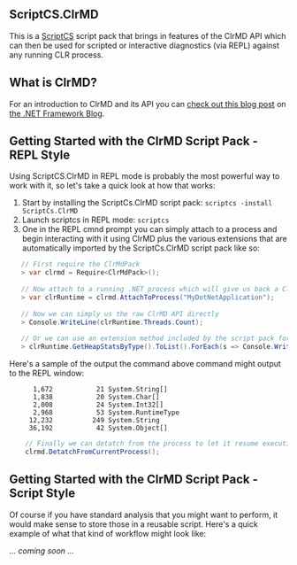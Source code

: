 ScriptCS.ClrMD
----
This is a [ScriptCS](http://github.com/scriptcs/scriptcs) script pack that brings in features 
of the ClrMD API which can then be used for scripted or interactive diagnostics (via REPL) 
against any running CLR process.


What is ClrMD?
----
For an introduction to ClrMD and its API you can [check out this blog post](http://blogs.msdn.com/b/dotnet/archive/2013/05/01/net-crash-dump-and-live-process-inspection.aspx) on [the .NET Framework Blog](http://blogs.msdn.com/b/dotnet/).

Getting Started with the ClrMD Script Pack - REPL Style
----
Using ScriptCS.ClrMD in REPL mode is probably the most powerful way to work with it, so let's take a quick look at how that works:

   1. Start by installing the ScriptCs.ClrMD script pack: ```scriptcs -install ScriptCs.ClrMD```
   2. Launch scriptcs in REPL mode: ```scriptcs```
   3. One in the REPL cmnd prompt you can simply attach to a process and begin interacting with it using ClrMD plus the various extensions that are automatically 
   imported by the ScriptCs.ClrMD script pack like so:

```csharp
   // First require the ClrMdPack
   > var clrmd = Require<ClrMdPack>();
   
   // Now attach to a running .NET process which will give us back a ClrMD ClrRuntime instance
   > var clrRuntime = clrmd.AttachToProcess("MyDotNetApplication");
   
   // Now we can simply us the raw ClrMD API directly
   > Console.WriteLine(clrRuntime.Threads.Count);
   
   // Or we can use an extension method included by the script pack for higher level analytics
   > clrRuntime.GetHeapStatsByType().ToList().ForEach(s => Console.WriteLine("{0,12:n0} {1,12:n0} {2}", s.TotalHeapSize, s.NumberOfInstances, s.TypeName));
```

Here's a sample of the output the command above command might output to the REPL window:
```
      1,672           21 System.String[]
      1,838           20 System.Char[]
      2,008           24 System.Int32[]
      2,968           53 System.RuntimeType
     12,232          249 System.String
     36,192           42 System.Object[]
```

```csharp
    // Finally we can detatch from the process to let it resume executing once we're done inspecting it
    clrmd.DetatchFromCurrentProcess();
```

Getting Started with the ClrMD Script Pack - Script Style
----
Of course if you have standard analysis that you might want to perform, it would make sense to store those in a reusable script. 
Here's a quick example of what that kind of workflow might look like:

   _... coming soon ..._
